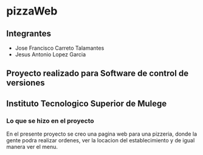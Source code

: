# pizzaWeb
## Integrantes
- Jose Francisco Carreto Talamantes
- Jesus Antonio Lopez Garcia

## Proyecto realizado para Software de control de versiones
## Instituto Tecnologico Superior de Mulege
### Lo que se hizo en el proyecto
En el presente proyecto se creo una pagina web para una pizzeria, donde la 
gente podra realizar ordenes, ver la locacion del establecimiento y de
igual manera ver el menu.